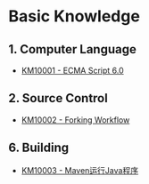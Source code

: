 # Basic Knowledge

## 1. Computer Language

* [KM10001 - ECMA Script 6.0](/reference/basic-knowledge/11javascript-library/111ecma-60.md)

## 2. Source Control

* [KM10002 - Forking Workflow](/reference/basic-knowledge/121git/km10002-forking-workflow.md)

## 6. Building

* [KM10003 - Maven运行Java程序](/reference/basic-knowledge/165maven/km10003-mavenyun-xing-java-cheng-xu.md)



